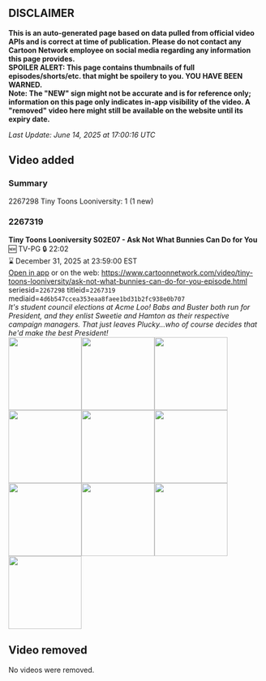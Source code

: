 ## DISCLAIMER
**This is an auto-generated page based on data pulled from official video APIs and is correct at time of publication. Please do not contact any Cartoon Network employee on social media regarding any information this page provides.**  
**SPOILER ALERT: This page contains thumbnails of full episodes/shorts/etc. that might be spoilery to you. YOU HAVE BEEN WARNED.**  
**Note: The "NEW" sign might not be accurate and is for reference only; information on this page only indicates in-app visibility of the video. A "removed" video here might still be available on the website until its expiry date.**  

_Last Update: June 14, 2025 at 17:00:16 UTC_
## Video added
### Summary
2267298 Tiny Toons Looniversity: 1 (1 new)  
### 2267319
**Tiny Toons Looniversity S02E07 - Ask Not What Bunnies Can Do for You**  
🆕 TV-PG 🔒 22:02  
⌛ December 31, 2025 at 23:59:00 EST  
[Open in app](https://cnvideo.sercomkc.org/redirector.html?type=cnapp&seriesid=2267298&titleid=2267319&mediaid=4d6b547ccea353eaa8faee1bd31b2fc938e0b707) or on the web: https://www.cartoonnetwork.com/video/tiny-toons-looniversity/ask-not-what-bunnies-can-do-for-you-episode.html  
seriesid=`2267298` titleid=`2267319` mediaid=`4d6b547ccea353eaa8faee1bd31b2fc938e0b707`  
_It's student council elections at Acme Loo! Babs and Buster both run for President, and they enlist Sweetie and Hamton as their respective campaign managers. That just leaves Plucky…who of course decides that he'd make the best President!_  
<a href="https://s3.amazonaws.com/cartoonorchestrator/2267319_001_1280x720.jpg"><img src="https://s3.amazonaws.com/cartoonorchestrator/2267319_001_640x360.jpg" height="144px" /></a><a href="https://s3.amazonaws.com/cartoonorchestrator/2267319_002_1280x720.jpg"><img src="https://s3.amazonaws.com/cartoonorchestrator/2267319_002_640x360.jpg" height="144px" /></a><a href="https://s3.amazonaws.com/cartoonorchestrator/2267319_003_1280x720.jpg"><img src="https://s3.amazonaws.com/cartoonorchestrator/2267319_003_640x360.jpg" height="144px" /></a><a href="https://s3.amazonaws.com/cartoonorchestrator/2267319_004_1280x720.jpg"><img src="https://s3.amazonaws.com/cartoonorchestrator/2267319_004_640x360.jpg" height="144px" /></a><a href="https://s3.amazonaws.com/cartoonorchestrator/2267319_005_1280x720.jpg"><img src="https://s3.amazonaws.com/cartoonorchestrator/2267319_005_640x360.jpg" height="144px" /></a><a href="https://s3.amazonaws.com/cartoonorchestrator/2267319_006_1280x720.jpg"><img src="https://s3.amazonaws.com/cartoonorchestrator/2267319_006_640x360.jpg" height="144px" /></a><a href="https://s3.amazonaws.com/cartoonorchestrator/2267319_007_1280x720.jpg"><img src="https://s3.amazonaws.com/cartoonorchestrator/2267319_007_640x360.jpg" height="144px" /></a><a href="https://s3.amazonaws.com/cartoonorchestrator/2267319_008_1280x720.jpg"><img src="https://s3.amazonaws.com/cartoonorchestrator/2267319_008_640x360.jpg" height="144px" /></a><a href="https://s3.amazonaws.com/cartoonorchestrator/2267319_009_1280x720.jpg"><img src="https://s3.amazonaws.com/cartoonorchestrator/2267319_009_640x360.jpg" height="144px" /></a><a href="https://s3.amazonaws.com/cartoonorchestrator/2267319_010_1280x720.jpg"><img src="https://s3.amazonaws.com/cartoonorchestrator/2267319_010_640x360.jpg" height="144px" /></a>
## Video removed
No videos were removed.  
